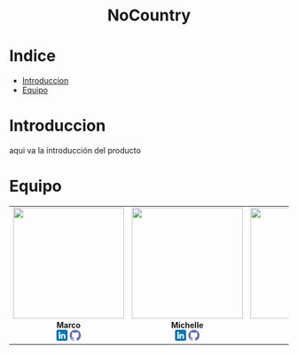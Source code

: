 <h1 align= 'center'><strong>NoCountry</strong></h1>

# Indice

- [Introduccion](#Introduccion)
- [Equipo](#Equipo)

# Introduccion

aqui va la introducción del producto

# Equipo

<div align= 'center'>

  <table align= 'center'>
    <tr align= 'center'>
      <td align= 'center'>
        <img src='https://avatars.githubusercontent.com/u/106486985?v=4' width='200' height='200'><br><strong>Marco</strong><br>
        <a href='https://www.linkedin.com/in/marco-antonio-caro-22459711b/'> <img src= 'assets\linkedin.png' style= 'width:20px;'></a>
        <a href='https://github.com/marco11235813'> <img src= 'assets\github.png' style= 'width:20px;'></a>
      </td>
      <td align= 'center'>
        <img src='https://github.com/user-attachments/assets/d122a17c-ce28-43d4-9d4f-8f5a90cc51ce' width='200' height='200'><br><strong>Michelle</strong><br>
        <a href='link_linkedin'> <img src= 'assets\linkedin.png' style= 'width:20px;'></a>
        <a href='link_github'> <img src= 'assets\github.png' style= 'width:20px;'></a>
      </td>
      <td align= 'center'>
        <img src='https://github.com/user-attachments/assets/d72bf324-b844-4938-ae94-b952657594df' width='200' height='200'><br><strong>Ludmila</strong><br>
        <a href='link_linkedin'> <img src= 'assets\linkedin.png' style= 'width:20px;'></a>
        <a href='link_github'> <img src= 'assets\github.png' style= 'width:20px;'></a>
      </td>
    </tr>
  </table>
</div>
